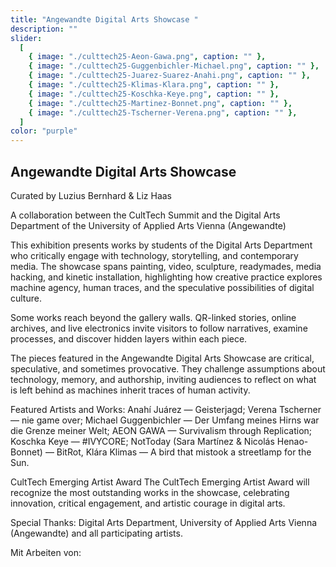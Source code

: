 ```yaml
---
title: "Angewandte Digital Arts Showcase "
description: ""
slider:
  [
    { image: "./culttech25-Aeon-Gawa.png", caption: "" },
    { image: "./culttech25-Guggenbichler-Michael.png", caption: "" },
    { image: "./culttech25-Juarez-Suarez-Anahi.png", caption: "" },
    { image: "./culttech25-Klimas-Klara.png", caption: "" },
    { image: "./culttech25-Koschka-Keye.png", caption: "" },
    { image: "./culttech25-Martinez-Bonnet.png", caption: "" },
    { image: "./culttech25-Tscherner-Verena.png", caption: "" },
  ]
color: "purple"
---
```


## Angewandte Digital Arts Showcase 

Curated by Luzius Bernhard & Liz Haas<br/>

A collaboration between the CultTech Summit and the Digital Arts Department of the University of Applied Arts Vienna (Angewandte)<br/>

This exhibition presents works by students of the Digital Arts Department who critically engage with technology, storytelling, and contemporary media. The showcase spans painting, video, sculpture, readymades, media hacking, and kinetic installation, highlighting how creative practice explores machine agency, human traces, and the speculative possibilities of digital culture.<br/>

Some works reach beyond the gallery walls. QR-linked stories, online archives, and live electronics invite visitors to follow narratives, examine processes, and discover hidden layers within each piece.<br/>

The pieces featured in the Angewandte Digital Arts Showcase are critical, speculative, and sometimes provocative. They challenge assumptions about technology, memory, and authorship, inviting audiences to reflect on what is left behind as machines inherit traces of human activity.<br/>

Featured Artists and Works: Anahí Juárez — Geisterjagd; Verena Tscherner — nie game over; Michael Guggenbichler — Der Umfang meines Hirns war die Grenze meiner Welt; AEON GAWA — Survivalism through Replication; Koschka Keye — #IVYCORE; NotToday (Sara Martínez & Nicolás Henao-Bonnet) — BitRot, Klára Klimas — A bird that mistook a streetlamp for the Sun. <br/>


CultTech Emerging Artist Award
The CultTech Emerging Artist Award will recognize the most outstanding works in the showcase, celebrating innovation, critical engagement, and artistic courage in digital arts.<br/> 

Special Thanks: Digital Arts Department, University of Applied Arts Vienna (Angewandte) and all participating artists.<br/>

Mit Arbeiten von: